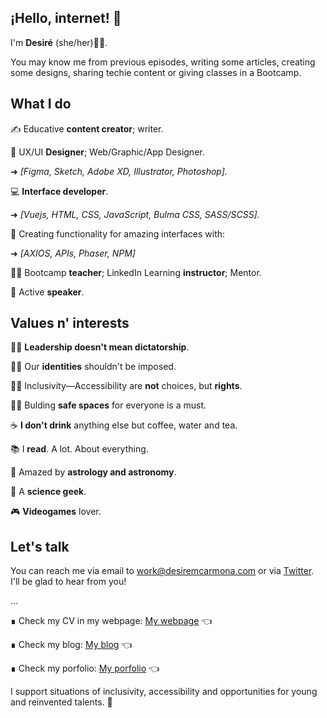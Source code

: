 ## ¡Hello, internet! 👋

I'm **Desiré** (she/her)👱‍♀️.

You may know me from previous episodes, writing some articles, creating some designs, sharing techie content or giving classes in a Bootcamp.

## What I do

✍ Educative **content creator**; writer.

🎨 UX/UI **Designer**; Web/Graphic/App Designer.

➜ *[Figma, Sketch, Adobe XD, Illustrator, Photoshop].*

💻 **Interface developer**.

➜ *[Vuejs, HTML, CSS, JavaScript, Bulma CSS, SASS/SCSS].*

🔌 Creating functionality for amazing interfaces with:

➜ *[AXIOS, APIs, Phaser, NPM]*

👩‍🏫 Bootcamp **teacher**; LinkedIn Learning **instructor**; Mentor.

📣 Active **speaker**.

## Values n' interests

🙅‍♀️ **Leadership doesn't mean dictatorship**.

💁‍♀️ Our **identities** shouldn't be imposed.

👩‍🦽 Inclusivity—Accessibility are **not** choices, but **rights**.

🙆‍♀️ Bulding **safe spaces** for everyone is a must.

☕ **I don't drink** anything else but coffee, water and tea.

📚 I **read**. A lot. About everything.

🔭 Amazed by **astrology and astronomy**.

🧬 A **science geek**.

🎮 **Videogames** lover.

## Let's talk

You can reach me via email to work@desiremcarmona.com or via [Twitter](https://twitter.com/helleworld_). I'll be glad to hear from you!

…

∎ Check my CV in my webpage: [My webpage](https://desiremcarmona.com/#/) 👈

∎ Check my blog: [My blog](https://galuxui.com.es/#/) 👈

∎ Check my porfolio: [My porfolio](https://www.behance.net/desiremcarmona) 👈

I support situations of inclusivity, accessibility and opportunities for young and reinvented talents. 🙌 
